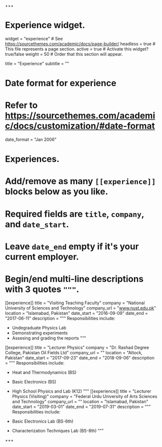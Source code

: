 +++
# Experience widget.
widget = "experience"  # See https://sourcethemes.com/academic/docs/page-builder/
headless = true  # This file represents a page section.
active = true  # Activate this widget? true/false
weight = 50  # Order that this section will appear.

title = "Experience"
subtitle = ""

# Date format for experience
#   Refer to https://sourcethemes.com/academic/docs/customization/#date-format
date_format = "Jan 2006"

# Experiences.
#   Add/remove as many `[[experience]]` blocks below as you like.
#   Required fields are `title`, `company`, and `date_start`.
#   Leave `date_end` empty if it's your current employer.
#   Begin/end multi-line descriptions with 3 quotes `"""`.
[[experience]]
  title = "Visiting Teaching Faculty"
  company = "National University of Sciences and Technology"
  company_url = "www.nust.edu.pk"
  location = "Islamabad, Pakistan"
  date_start = "2016-09-09"
  date_end = "2017-06-11"
  description = """
  Responsibilities include:
  
  * Undegraduate Physics Lab
  * Demonstrating experiments
  * Assesing and grading the reports
  """

[[experience]]
  title = "Lecturer Physics"
  company = "Dr. Rashad Degree College, Pakistan Oil Fields Ltd"
  company_url = ""
  location = "Attock, Pakistan"
  date_start = "2017-09-23"
  date_end = "2018-09-06"
  description = """
  Responsibilities include:
  
  * Heat and Thermodynamics (BS) 
  * Basic Electronics (BS)
  * High School Physics and Lab (K12)
  """
[[experience]]
  title = "Lecturer Physics (Visiting)"
  company = "Federal Urdu University of Arts Sciences and Technology"
  company_url = ""
  location = "Islamabad, Pakistan"
  date_start = "2019-03-01"
  date_end = "2019-07-31"
  description = """
  Responsibilities include:
  
  * Basic Electronics Lab (BS-6th) 
  * Characterization Techniques Lab (BS-8th)
  """
   
+++

